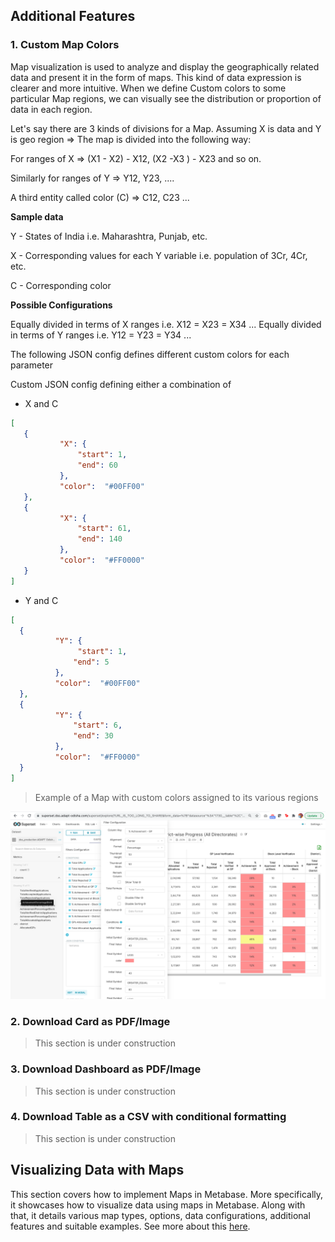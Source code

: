 ## Additional Features

### 1. Custom Map Colors

Map visualization is used to analyze and display the geographically related data and present it in the form of maps. This kind of data expression is clearer and more intuitive. When we define Custom colors to some particular Map regions, we can visually see the distribution or proportion of data in each region. 

Let's say there are 3 kinds of divisions for a Map. Assuming X is data and Y is geo region => The map is divided into the following way:

For ranges of X => (X1 - X2) - X12, (X2 -X3 ) - X23 and so on.

Similarly for ranges of Y => Y12, Y23, ....

A third entity called color (C) => C12, C23 ...

**Sample data**

Y - States of India i.e. Maharashtra, Punjab, etc.

X - Corresponding values for each Y variable i.e. population of 3Cr, 4Cr, etc.

C - Corresponding color

**Possible Configurations**

Equally divided in terms of X ranges i.e. X12 = X23 = X34 ...
Equally divided in terms of Y ranges i.e. Y12 = Y23 = Y34 ...

The following JSON config defines different custom colors for each parameter

Custom JSON config defining either a combination of

- X and C

```json
[
   {
           "X": {
               "start": 1,
               "end": 60
           },
           "color":  "#00FF00"
   },
   {
           "X": {
               "start": 61,
               "end": 140
           },
           "color":  "#FF0000"
   }
]
```

- Y and C

```json
[
  {
          "Y": {
               "start": 1,
              "end": 5
          },
          "color":  "#00FF00"
  },
  {
          "Y": {
              "start": 6,
              "end": 30           
          },
          "color":  "#FF0000"
  }
]
```

>Example of a Map with custom colors assigned to its various regions

![map chart](/docs/images/CustomMap.png)

### 2. Download Card as PDF/Image
>This section is under construction

### 3. Download Dashboard as PDF/Image
>This section is under construction

### 4. Download Table as a CSV with conditional formatting
>This section is under construction

## Visualizing Data with Maps

This section covers how to implement Maps in Metabase. More specifically, it showcases how to visualize data using maps in Metabase. Along with that, it details various map types, options, data configurations, additional features and suitable examples. See more about this [here](https://www.metabase.com/learn/visualization/maps).